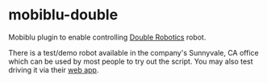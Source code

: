 # mobiblu-double
Mobiblu plugin to enable controlling [Double Robotics](http://doublerobotics.com) robot.

There is a test/demo robot available in the company's Sunnyvale, CA office which can be used by most people to try out the script. You may also test driving it via their [web app](https://beta.doublerobotics.com/?public_key=doubledemo#public).
